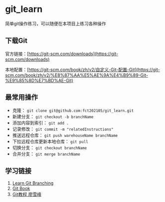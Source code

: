 # git_learn

简单git操作练习，可以随便在本项目上练习各种操作

## 下载Git

官方链接：[https://git-scm.com/downloads](https://git-scm.com/downloads)

本地配置：[https://git-scm.com/book/zh/v2/自定义-Git-配置-Git](https://git-scm.com/book/zh/v2/%E8%87%AA%E5%AE%9A%E4%B9%89-Git-%E9%85%8D%E7%BD%AE-Git)

## 最常用操作

- 克隆： `git clone git@github.com:fct202105/git_learn.git`
- 新建分支： `git checkout -b branchName`
- 添加内容到索引： `git add .`
- 记录修改： `git commit -m "relatedInstructions"`
- 推送远程仓库： `git push warehouseName branchName`
- 下拉远程仓库更新本地仓库： `git pull`
- 切换分支： `git checkout branchName`
- 合并分支： `git merge branchName`

## 学习链接

1. [Learn Git Branching](https://learngitbranching.js.org/?locale=zh_CN)
2. [Git Book](https://git-scm.com/book/zh/v2)
3. [Git教程 廖雪峰](https://www.liaoxuefeng.com/wiki/896043488029600)
